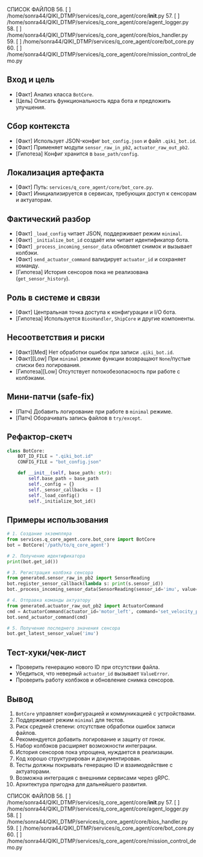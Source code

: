СПИСОК ФАЙЛОВ
56. [ ] /home/sonra44/QIKI_DTMP/services/q_core_agent/core/__init__.py
57. [ ] /home/sonra44/QIKI_DTMP/services/q_core_agent/core/agent_logger.py
58. [ ] /home/sonra44/QIKI_DTMP/services/q_core_agent/core/bios_handler.py
59. [ ] /home/sonra44/QIKI_DTMP/services/q_core_agent/core/bot_core.py
60. [ ] /home/sonra44/QIKI_DTMP/services/q_core_agent/core/mission_control_demo.py

## Вход и цель
- [Факт] Анализ класса `BotCore`.
- [Цель] Описать функциональность ядра бота и предложить улучшения.

## Сбор контекста
- [Факт] Использует JSON-конфиг `bot_config.json` и файл `.qiki_bot.id`.
- [Факт] Применяет модули `sensor_raw_in_pb2`, `actuator_raw_out_pb2`.
- [Гипотеза] Конфиг хранится в `base_path/config`.

## Локализация артефакта
- [Факт] Путь: `services/q_core_agent/core/bot_core.py`.
- [Факт] Инициализируется в сервисах, требующих доступ к сенсорам и актуаторам.

## Фактический разбор
- [Факт] `_load_config` читает JSON, поддерживает режим `minimal`.
- [Факт] `_initialize_bot_id` создаёт или читает идентификатор бота.
- [Факт] `_process_incoming_sensor_data` обновляет снимок и вызывает колбэки.
- [Факт] `send_actuator_command` валидирует `actuator_id` и сохраняет команду.
- [Гипотеза] История сенсоров пока не реализована (`get_sensor_history`).

## Роль в системе и связи
- [Факт] Центральная точка доступа к конфигурации и I/O бота.
- [Гипотеза] Используется `BiosHandler`, `ShipCore` и другие компоненты.

## Несоответствия и риски
- [Факт][Med] Нет обработки ошибок при записи `.qiki_bot.id`.
- [Факт][Low] При `minimal` режиме функции возвращают `None`/пустые списки без логирования.
- [Гипотеза][Low] Отсутствует потокобезопасность при работе с колбэками.

## Мини-патчи (safe-fix)
- [Патч] Добавить логирование при работе в `minimal` режиме.
- [Патч] Оборачивать запись файлов в `try/except`.

## Рефактор-скетч
```python
class BotCore:
    BOT_ID_FILE = ".qiki_bot.id"
    CONFIG_FILE = "bot_config.json"

    def __init__(self, base_path: str):
        self.base_path = base_path
        self._config = {}
        self._sensor_callbacks = []
        self._load_config()
        self._initialize_bot_id()
```

## Примеры использования
```python
# 1. Создание экземпляра
from services.q_core_agent.core.bot_core import BotCore
bot = BotCore('/path/to/q_core_agent')

# 2. Получение идентификатора
print(bot.get_id())

# 3. Регистрация колбэка сенсора
from generated.sensor_raw_in_pb2 import SensorReading
bot.register_sensor_callback(lambda s: print(s.sensor_id))
bot._process_incoming_sensor_data(SensorReading(sensor_id='imu', value=1))

# 4. Отправка команды актуатору
from generated.actuator_raw_out_pb2 import ActuatorCommand
cmd = ActuatorCommand(actuator_id='motor_left', command='set_velocity_percent', value=50)
bot.send_actuator_command(cmd)

# 5. Получение последнего значения сенсора
bot.get_latest_sensor_value('imu')
```

## Тест-хуки/чек-лист
- Проверить генерацию нового ID при отсутствии файла.
- Убедиться, что неверный `actuator_id` вызывает `ValueError`.
- Проверить работу колбэков и обновление снимка сенсоров.

## Вывод
1. `BotCore` управляет конфигурацией и коммуникацией с устройствами.
2. Поддерживает режим `minimal` для тестов.
3. Риск средней степени: отсутствие обработки ошибок записи файлов.
4. Рекомендуется добавить логирование и защиту от гонок.
5. Набор колбэков расширяет возможности интеграции.
6. История сенсоров пока упрощена, нуждается в реализации.
7. Код хорошо структурирован и документирован.
8. Тесты должны покрывать генерацию ID и взаимодействие с актуаторами.
9. Возможна интеграция с внешними сервисами через gRPC.
10. Архитектура пригодна для дальнейшего развития.

СПИСОК ФАЙЛОВ
56. [ ] /home/sonra44/QIKI_DTMP/services/q_core_agent/core/__init__.py
57. [ ] /home/sonra44/QIKI_DTMP/services/q_core_agent/core/agent_logger.py
58. [ ] /home/sonra44/QIKI_DTMP/services/q_core_agent/core/bios_handler.py
59. [ ] /home/sonra44/QIKI_DTMP/services/q_core_agent/core/bot_core.py
60. [ ] /home/sonra44/QIKI_DTMP/services/q_core_agent/core/mission_control_demo.py
